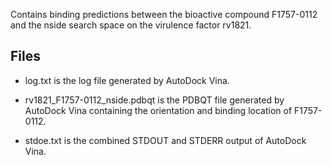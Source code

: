 Contains binding predictions between the bioactive compound F1757-0112 and the nside search space on the virulence factor rv1821.

## Files

- log.txt is the log file generated by AutoDock Vina.

- rv1821_F1757-0112_nside.pdbqt is the PDBQT file generated by AutoDock Vina containing the orientation and binding location of F1757-0112.

- stdoe.txt is the combined STDOUT and STDERR output of AutoDock Vina.

